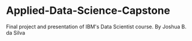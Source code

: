 # Applied-Data-Science-Capstone
Final project and presentation of IBM's Data Scientist course.
By Joshua B. da Silva
